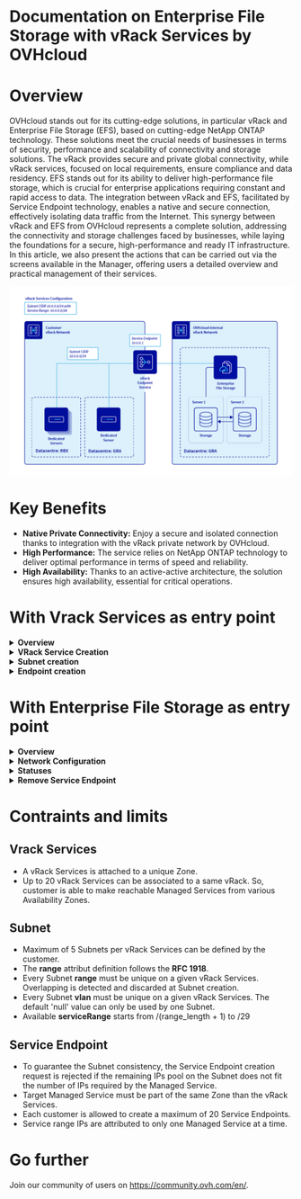 # Documentation on Enterprise File Storage with vRack Services by OVHcloud

# Overview
OVHcloud stands out for its cutting-edge solutions, in particular vRack and Enterprise File Storage (EFS), based on cutting-edge NetApp ONTAP technology. These solutions meet the crucial needs of businesses in terms of security, performance and scalability of connectivity and storage solutions. The vRack provides secure and private global connectivity, while vRack services, focused on local requirements, ensure compliance and data residency. EFS stands out for its ability to deliver high-performance file storage, which is crucial for enterprise applications requiring constant and rapid access to data. The integration between vRack and EFS, facilitated by Service Endpoint technology, enables a native and secure connection, effectively isolating data traffic from the Internet. This synergy between vRack and EFS from OVHcloud represents a complete solution, addressing the connectivity and storage challenges faced by businesses, while laying the foundations for a secure, high-performance and ready IT infrastructure.
In this article, we also present the actions that can be carried out via the screens available in the Manager, offering users a detailed overview and practical management of their services.

<p align="center" width="100%">
    <img src="images/vRack Service Endpoint Diagram.png">
</p>

# Key Benefits

- **Native Private Connectivity:** Enjoy a secure and isolated connection thanks to integration with the vRack private network by OVHcloud.
- **High Performance:** The service relies on NetApp ONTAP technology to deliver optimal performance in terms of speed and reliability.
- **High Availability:** Thanks to an active-active architecture, the solution ensures high availability, essential for critical operations.



# With Vrack Services as entry point   



<details>
  <summary><b>Overview</b> </summary>
    
| ![initiate_state](images/11_overview.png) | 
|:--:| 
| Details |

| ![initiate_state](images/15_listing_subnets.png) | 
|:--:| 
| Subnets listing |

| ![initiate_state](images/17_vrack_listing_endpoints.png) | 
|:--:| 
| Endpoints listing |

</details>

<details>
  <summary><b>VRack Service Creation</b> </summary>

| ![initiate_state](images/01_empty_page.png) | 
|:--:| 
| When you don't have any vrack services on, you have this screen |

| ![initiate_state](images/02_vrack_creation.png) | 
|:--:| 
| First you need to define a name for this Vrack Service |

| ![initiate_state](images/03_vrack_creation.png) | 
|:--:| 
| Then you need to attach this service to an existing Vrack ...  |

| ![initiate_state](images/04_vrack_creation.png) | 
|:--:| 
| ... by selecting in your Vrack existing list |

| ![initiate_state](images/05_vrack_cration.png) | 
|:--:| 
| Then you need to select a region |

| ![initiate_state](images/06_vrack_creation.png) | 
|:--:| 
| Now you can create your new Vrack Service |

| ![initiate_state](images/_vrack_creation.png) | 
|:--:| 
| If you don't have a Vrack you can createone here |


| ![initiate_state](images/10_listing_page.png) | 
|:--:| 
| Here you have a list of all your Vrack Services |


    
</details>

<details>
  <summary><b>Subnet creation</b> </summary>
    

| ![initiate_state](images/12_vrack_subnet_creation.png) | 
|:--:| 
| 12 |

| ![initiate_state](images/13_vrack_subnet_creation.png) | 
|:--:| 
| 13 |

| ![initiate_state](images/14_vrack_subnet_creation.png) | 
|:--:| 
| 14 |


</details>


<details>
  <summary><b>Endpoint creation</b> </summary>
    
| ![initiate_state](images/16_vrack_endpoint_creation.png) | 
|:--:| 
| 16 |

</details>




# With Enterprise File Storage as entry point   

<details>
  <summary><b>Overview</b> </summary>   
When you don't have any network configuration, the overview section, mainly network configuration looks like this:   
    
![overview 01](images/01-EFS.png){.thumbnail}

---

When you have network configuration, the overview section, mainly network configuration looks like this:   
    
![overview 02](images/09-EFS.png){.thumbnail}

</details>

<details>
  <summary><b>Network Configuration</b> </summary>   

![NC 01](images/02-EFS.png){.thumbnail}

---

![NC 03](images/04-EFS.png){.thumbnail}

---

![NC 04](images/05-EFS.png){.thumbnail}

---

![NC 05](images/06-EFS.png){.thumbnail}
</details>


<details>
  <summary><b>Statuses</b> </summary>   

![statuses 01](images/06-EFS.png){.thumbnail}

---

![statuses 01](images/07-EFS.png){.thumbnail}

---

![statuses 01](images/08-EFS.png){.thumbnail}

</details>

<details>
  <summary><b>Remove Service Endpoint</b> </summary>   

![remove 01](images/09-EFS.png){.thumbnail}

---

![remove 02](images/10-EFS.png){.thumbnail}

</details>


# Contraints and limits
## Vrack Services
- A vRack Services is attached to a unique Zone.
- Up to 20 vRack Services can be associated to a same vRack. So, customer is able to make reachable Managed Services from various Availability Zones.


## Subnet
- Maximum of 5 Subnets per vRack Services can be defined by the customer.
- The **range** attribut definition follows the **RFC 1918**.
- Every Subnet **range** must be unique on a given vRack Services. Overlapping is detected and discarded at Subnet creation.
- Every Subnet **vlan** must be unique on a given vRack Services. The default 'null' value can only be used by one Subnet.
- Available **serviceRange** starts from /(range_length + 1) to /29

## Service Endpoint
- To guarantee the Subnet consistency, the Service Endpoint creation request is rejected if the remaining IPs pool on the Subnet does not fit the number of IPs required by the Managed Service.
- Target Managed Service must be part of the same Zone than the vRack Services.
- Each customer is allowed to create a maximum of 20 Service Endpoints.
- Service range IPs are attributed to only one Managed Service at a time.


# Go further

Join our community of users on <https://community.ovh.com/en/>.
